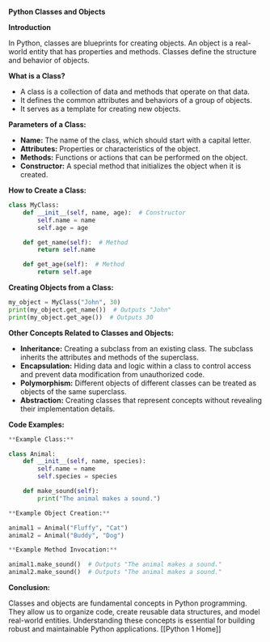 **Python Classes and Objects**

**Introduction**

In Python, classes are blueprints for creating objects. An object is a real-world entity that has properties and methods. Classes define the structure and behavior of objects.

**What is a Class?**

* A class is a collection of data and methods that operate on that data.
* It defines the common attributes and behaviors of a group of objects.
* It serves as a template for creating new objects.

**Parameters of a Class:**

* **Name:** The name of the class, which should start with a capital letter.
* **Attributes:** Properties or characteristics of the object.
* **Methods:** Functions or actions that can be performed on the object.
* **Constructor:** A special method that initializes the object when it is created.

**How to Create a Class:**

```python
class MyClass:
    def __init__(self, name, age):  # Constructor
        self.name = name
        self.age = age

    def get_name(self):  # Method
        return self.name

    def get_age(self):  # Method
        return self.age
```

**Creating Objects from a Class:**

```python
my_object = MyClass("John", 30)
print(my_object.get_name())  # Outputs "John"
print(my_object.get_age())  # Outputs 30
```

**Other Concepts Related to Classes and Objects:**

* **Inheritance:** Creating a subclass from an existing class. The subclass inherits the attributes and methods of the superclass.
* **Encapsulation:** Hiding data and logic within a class to control access and prevent data modification from unauthorized code.
* **Polymorphism:** Different objects of different classes can be treated as objects of the same superclass.
* **Abstraction:** Creating classes that represent concepts without revealing their implementation details.

**Code Examples:**

```python
**Example Class:**

class Animal:
    def __init__(self, name, species):
        self.name = name
        self.species = species

    def make_sound(self):
        print("The animal makes a sound.")

**Example Object Creation:**

animal1 = Animal("Fluffy", "Cat")
animal2 = Animal("Buddy", "Dog")

**Example Method Invocation:**

animal1.make_sound()  # Outputs "The animal makes a sound."
animal2.make_sound()  # Outputs "The animal makes a sound."
```

**Conclusion:**

Classes and objects are fundamental concepts in Python programming. They allow us to organize code, create reusable data structures, and model real-world entities. Understanding these concepts is essential for building robust and maintainable Python applications.
[[Python 1 Home]]